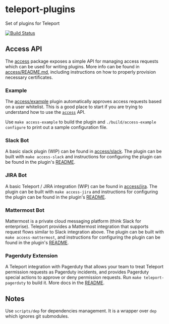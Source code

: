 # teleport-plugins

Set of plugins for Teleport

[![Build Status](https://drone.gravitational.io/api/badges/gravitational/teleport-plugins/status.svg)](https://drone.gravitational.io/gravitational/teleport-plugins)

## Access API

The [access](./access) package exposes a simple API for managing access requests
which can be used for writing plugins.  More info can be found in
[access/README.md](./access/README.md), including instructions on how to properly
provision necessary certificates.

### Example

The [access/example](./access/example) plugin automatically approves access requests based
on a user whitelist.  This is a good place to start if you are trying to understand
how to use the [`access`](./access) API.

Use `make access-example` to build the plugin and `./build/access-example configure` to print out
a sample configuration file.

### Slack Bot

A basic slack plugin (WIP) can be found in [access/slack](./access/slack).
The plugin can be built with `make access-slack` and instructions for configuring the
plugin can be found in the plugin's [README](./access/slack/README.md).

### JIRA Bot

A basic Teleport / JIRA integration (WIP) can be found in [access/jira](./access/jira).
The plugin can be built with `make access-jira` and instructions for configuring the
plugin can be found in the plugin's [README](./access/jira/README.md).

### Mattermost Bot

Mattermost is a private cloud messaging platform (think Slack for enterprise). Teleport provides a
Mattermost integration that supports request flows similar to Slack integration above.
The plugin can be built with `make access-mattermost`, and instructions for configuring the
plugin can be found in the plugin's [README](./access/mattermost/README.md).

### Pagerduty Extension

A Teleport integration with Pagerduty that allows your team to treat Teleport permission requests
as Pagerduty incidents, and provides Pagerduty special actions to approve or deny permission requests.
Run `make teleport-pagerduty` to build it. More docs in the [README](./access/pagerduty/README.md).

## Notes

Use `scripts/dep` for dependencies management. It is a wrapper over `dep` which ignores git submodules.
